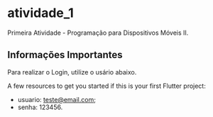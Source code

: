 # atividade_1

Primeira Atividade - Programação para Dispositivos Móveis II.

## Informações Importantes

Para realizar o Login, utilize o usário abaixo.

A few resources to get you started if this is your first Flutter project:

- usuario: teste@email.com;
- senha: 123456.


